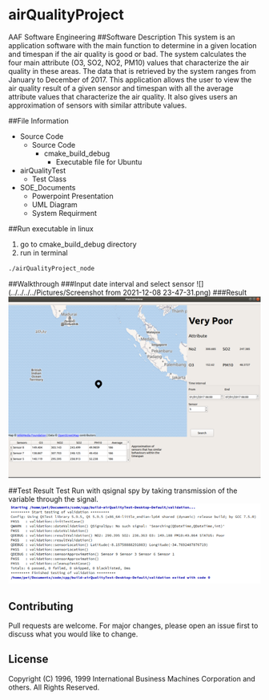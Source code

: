 # airQualityProject
AAF Software Engineering
##Software Description
This system is an application software with the main function to determine in a given location and timespan if the air quality is good or bad. The system calculates the four main attribute (O3, SO2, NO2, PM10) values that characterize the air quality in these areas. The data that is retrieved by the system ranges from January to December of 2017. This application allows the user to view the air quality result of a given sensor and timespan with all the average attribute values that characterize the air quality. It also gives users an approximation of sensors with similar attribute values.<br/>

##File Information
* Source Code
  * Source Code
    * cmake_build_debug
      * Executable file for Ubuntu
* airQualityTest
  * Test Class
* SOE_Documents
  * Powerpoint Presentation
  * UML Diagram
  * System Requirment

##Run executable in linux
1. go to cmake_build_debug directory
2. run in terminal
```bash
./airQualityProject_node
```

##Walkthrough
###Input date interval and select sensor
![](../../../../Pictures/Screenshot from 2021-12-08 23-47-31.png)
###Result
![img.png](readmeImg/img.png)

##Test Result
Test Run with qsignal spy by taking transmission of the variable through the signal.
![img_2.png](readmeImg/img_2.png)
## Contributing
Pull requests are welcome. For major changes, please open an issue first to discuss what you would like to change.

## License
Copyright (C) 1996, 1999 International Business Machines Corporation and others. All Rights Reserved.


